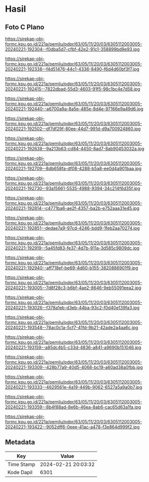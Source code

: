 # Hasil

## Foto C Plano

https://sirekap-obj-formc.kpu.go.id/221a/pemilu/pdpr/63/05/11/20/03/6305112003005-20240221-192304--f0dba5d7-cfbf-42e2-91c1-358899bd9e93.jpg

https://sirekap-obj-formc.kpu.go.id/221a/pemilu/pdpr/63/05/11/20/03/6305112003005-20240221-192338--f4d51476-44c1-4336-8490-f6d4d60bf3f7.jpg

https://sirekap-obj-formc.kpu.go.id/221a/pemilu/pdpr/63/05/11/20/03/6305112003005-20240221-192415--7822dbad-55d3-4603-91f5-98c1bc4e7d58.jpg

https://sirekap-obj-formc.kpu.go.id/221a/pemilu/pdpr/63/05/11/20/03/6305112003005-20240221-192440--a6700a9a-8a5e-485e-8d4e-97166e9a49d6.jpg

https://sirekap-obj-formc.kpu.go.id/221a/pemilu/pdpr/63/05/11/20/03/6305112003005-20240221-192502--df7df29f-80ee-44d7-991d-d9a700924860.jpg

https://sirekap-obj-formc.kpu.go.id/221a/pemilu/pdpr/63/05/11/20/03/6305112003005-20240221-192638--9a213b63-cd84-4450-8ad7-8ab90453032a.jpg

https://sirekap-obj-formc.kpu.go.id/221a/pemilu/pdpr/63/05/11/20/03/6305112003005-20240221-192709--8db658fa-df08-4288-b5a8-ee0d4a901baa.jpg

https://sirekap-obj-formc.kpu.go.id/221a/pemilu/pdpr/63/05/11/20/03/6305112003005-20240221-192730--93a15661-5535-4988-9394-34c214f6d35f.jpg

https://sirekap-obj-formc.kpu.go.id/221a/pemilu/pdpr/63/05/11/20/03/6305112003005-20240221-192814--c4771ba6-ae2f-4357-ba2b-e752aaa31e45.jpg

https://sirekap-obj-formc.kpu.go.id/221a/pemilu/pdpr/63/05/11/20/03/6305112003005-20240221-192851--dedae7a9-97cd-4246-bdd9-1feb2aa70274.jpg

https://sirekap-obj-formc.kpu.go.id/221a/pemilu/pdpr/63/05/11/20/03/6305112003005-20240221-192919--5a45fd83-fe37-4d7b-911a-3d585c9809dc.jpg

https://sirekap-obj-formc.kpu.go.id/221a/pemilu/pdpr/63/05/11/20/03/6305112003005-20240221-192940--aff718ef-be69-4d60-b155-3820886901f9.jpg

https://sirekap-obj-formc.kpu.go.id/221a/pemilu/pdpr/63/05/11/20/03/6305112003005-20240221-193005--7d8f28c3-b6bf-4ae2-8646-9eb55091eea2.jpg

https://sirekap-obj-formc.kpu.go.id/221a/pemilu/pdpr/63/05/11/20/03/6305112003005-20240221-193026--f378a1eb-d3eb-44ba-93c2-f0d40e139fa3.jpg

https://sirekap-obj-formc.kpu.go.id/221a/pemilu/pdpr/63/05/11/20/03/6305112003005-20240221-193548--78ac0c1a-5cf7-41fd-9b21-42ade2a4aa6c.jpg

https://sirekap-obj-formc.kpu.go.id/221a/pemilu/pdpr/63/05/11/20/03/6305112003005-20240221-193159--a85dc4b5-c33d-4836-a841-a9690b151046.jpg

https://sirekap-obj-formc.kpu.go.id/221a/pemilu/pdpr/63/05/11/20/03/6305112003005-20240221-193309--428b77a9-40d5-4068-bc19-a60ad38a0fbb.jpg

https://sirekap-obj-formc.kpu.go.id/221a/pemilu/pdpr/63/05/11/20/03/6305112003005-20240221-193333--4629561e-4a19-449b-9062-6527a5a9a0b7.jpg

https://sirekap-obj-formc.kpu.go.id/221a/pemilu/pdpr/63/05/11/20/03/6305112003005-20240221-193359--8b4f88ad-8e6b-46ea-8ab6-cac65d63a1fa.jpg

https://sirekap-obj-formc.kpu.go.id/221a/pemilu/pdpr/63/05/11/20/03/6305112003005-20240221-193422--9052dff6-0eee-41ac-a478-f3e864d999f2.jpg


## Metadata

| Key        | Value               |
| ---------- | ------------------- |
| Time Stamp | 2024-02-21 20:03:32 |
| Kode Dapil | 6301                |



